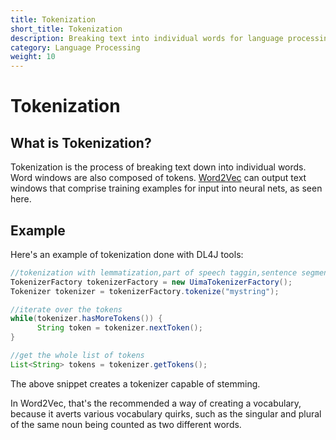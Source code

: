 ```yaml
---
title: Tokenization
short_title: Tokenization
description: Breaking text into individual words for language processing in DL4J.
category: Language Processing
weight: 10
---
```


# Tokenization

## What is Tokenization?

Tokenization is the process of breaking text down into individual words. Word windows are also composed of tokens. [Word2Vec](deeplearning4j-nlp/word2vec.html) can output text windows that comprise training examples for input into neural nets, as seen here.

## Example

Here's an example of tokenization done with DL4J tools:

```java
//tokenization with lemmatization,part of speech taggin,sentence segmentation
TokenizerFactory tokenizerFactory = new UimaTokenizerFactory();
Tokenizer tokenizer = tokenizerFactory.tokenize("mystring");

//iterate over the tokens
while(tokenizer.hasMoreTokens()) {
      String token = tokenizer.nextToken();
}

//get the whole list of tokens
List<String> tokens = tokenizer.getTokens();
```

The above snippet creates a tokenizer capable of stemming.

In Word2Vec, that's the recommended a way of creating a vocabulary, because it averts various vocabulary quirks, such as the singular and plural of the same noun being counted as two different words.

